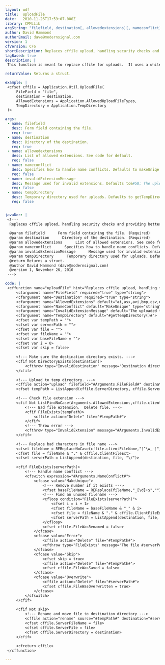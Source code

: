 ```yaml
---
layout: udf
title:  uploadFile
date:   2010-11-26T17:59:07.000Z
library: CFMLLib
argString: "filefield, destination[, allowedextensions][, nameconflict][, invalidExtensionMessage][, tempDirectory]"
author: David Hammond
authorEmail: dave@modernsignal.com
version: 1
cfVersion: CF6
shortDescription: Replaces cffile upload, handling security checks and providing better error handling.
tagBased: true
description: |
 This function is meant to replace cffile for uploads.  It uses a whitelist of acceptable file extensions, strips unwanted characters from the file name, and does the initial upload to a temporary directory.  It also produces a proper error message if the destination directory doesn't exist.

returnValue: Returns a struct.

example: |
 <cfset cffile = Application.Util.UploadFile(
     FileField = "file", 
     destination = destination, 
     AllowedExtensions = Application.AllowedUploadFileTypes,
     TempDirectory = Application.TempDirectory
 )>

args:
 - name: filefield
   desc: Form field containing the file.
   req: true
 - name: destination
   desc: Directory of the destination.
   req: true
 - name: allowedextensions
   desc: List of allowed extensions. See code for default.
   req: false
 - name: nameconflict
   desc: Specifies how to handle name conflicts. Defaults to makeUniqe.
   req: false
 - name: invalidExtensionMessage
   desc: Message used for invalid extensions. Defaults to&#58; The uploaded file has an invalid extension.
   req: false
 - name: tempDirectory
   desc: Temporary directory used for uploads. Defaults to getTempDirectory().
   req: false


javaDoc: |
 <!---
  Replaces cffile upload, handling security checks and providing better error handling.
  
  @param filefield      Form field containing the file. (Required)
  @param destination      Directory of the destination. (Required)
  @param allowedextensions      List of allowed extensions. See code for default. (Optional)
  @param nameconflict      Specifies how to handle name conflicts. Defaults to makeUniqe. (Optional)
  @param invalidExtensionMessage      Message used for invalid extensions. Defaults to: The uploaded file has an invalid extension. (Optional)
  @param tempDirectory      Temporary directory used for uploads. Defaults to getTempDirectory(). (Optional)
  @return Returns a struct. 
  @author David Hammond (dave@modernsignal.com) 
  @version 1, November 26, 2010 
 --->

code: |
 <cffunction name="uploadFile" hint="Replaces cffile upload, handling file extension checking and providing better error handling." output="false" returntype="struct">
     <cfargument name="FileField" required="true" type="string">
     <cfargument name="Destination" required="true" type="string">
     <cfargument name="AllowedExtensions" default="ai,asx,avi,bmp,csv,dat,doc,docx,fla,flv,gif,html,ico,jpeg,jpg,m4a,mov,mp3,mp4,mpa,mpg,mpp,pdf,png,pps,ppsx,ppt,pptx,ps,psd,qt,ra,ram,rar,rm,rtf,svg,swf,tif,txt,vcf,vsd,wav,wks,wma,wps,xls,xlsx,xml,zip" type="string">
     <cfargument name="NameConflict" default="MakeUnique" type="string">
     <cfargument name="InvalidExtensionMessage" default="The uploaded file has an invalid extension." type="string">
     <cfargument name="TempDirectory" default="#getTempDirectory()#">
     <cfset var tempPath = "">
     <cfset var serverPath = "">
     <cfset var file = "">
     <cfset var fileName = "">
     <cfset var baseFileName = "">
     <cfset var i = 0>
     <cfset var skip = false>
     
     <!--- Make sure the destination directory exists. --->
     <cfif Not DirectoryExists(destination)>
         <cfthrow type="InvalidDestination" message="Destination directory ""#HtmlEditFormat(destination)#"" does not exist.">
     </cfif>
 
     <!--- Upload to temp directory. --->
     <cffile action="upload" filefield="#Arguments.FileField#" destination="#Arguments.TempDirectory#" nameconflict="MakeUnique">
     <cfset tempPath = ListAppend(cffile.ServerDirectory, cffile.ServerFile, "\/")>
 
     <!--- Check file extension --->
     <cfif Not ListFindNoCase(Arguments.AllowedExtensions,cffile.clientFileExt)>
         <!--- Bad file extension.  Delete file. --->
         <cfif FileExists(tempPath)>
             <cffile action="Delete" file="#tempPath#">
         </cfif>
         <!--- Throw error --->
         <cfthrow type="InvalidExtension" message="#Arguments.InvalidExtensionMessage#">
     </cfif>
     
     <!--- Replace bad characters in file name --->
     <cfset fileName = REReplaceNoCase(cffile.clientFileName,"[^\w_-]","","ALL")>
     <cfset file = fileName & "." & cffile.ClientFileExt>
     <cfset serverPath = ListAppend(destination, file, "\/")>
     
     <cfif FileExists(serverPath)>
         <!--- Handle name conflict --->
         <cfswitch expression="#Arguments.NameConflict#">
             <cfcase value="MakeUnique">
                 <!--- Remove number if it exists --->
                 <cfset baseFileName = REReplace(fileName,"_[\d]+$","")>
                 <!--- Find an unused filename --->
                 <cfloop condition="FileExists(serverPath)">
                     <cfset i = i + 1>
                     <cfset fileName = baseFileName & "_" & i>
                     <cfset file = fileName & "." & cffile.ClientFileExt>
                     <cfset serverPath = ListAppend(destination, file, "\/")>
                 </cfloop>
                 <cfset cffile.FileWasRenamed = false>
             </cfcase>
             <cfcase value="Error">
                 <cffile action="Delete" file="#tempPath#">
                 <cfthrow type="FileExists" message="The file #serverPath# already exists.">
             </cfcase>
             <cfcase value="Skip">
                 <cfset skip = true>
                 <cffile action="Delete" file="#tempPath#">
                 <cfset cffile.FileWasSaved = false>
             </cfcase>
             <cfcase value="Overwrite">
                 <cffile action="Delete" file="#serverPath#">
                 <cfset cffile.FileWasOverwritten = true>
             </cfcase>
         </cfswitch>
     </cfif>
     
     <cfif Not skip>
         <!--- Rename and move file to destination directory --->
         <cffile action="rename" source="#tempPath#" destination="#serverPath#">
         <cfset cffile.ServerFileName = file>
         <cfset cffile.ServerFile = file>
         <cfset cffile.ServerDirectory = destination>
     </cfif>
                 
     <cfreturn cffile>
 </cffunction>

---
```


